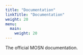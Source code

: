 ```yaml
---
title: "Documentation"
linkTitle: "Documentation"
weight: 20
menu:
  main:
    weight: 20
---
```


The official MOSN documentation.
